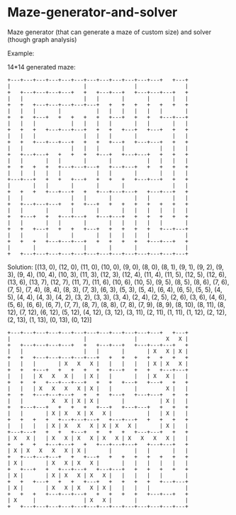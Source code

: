 # Maze-generator-and-solver
Maze generator (that can generate a maze of custom size) and solver (though graph analysis)

Example:

14*14 generated maze:
```
+---+---+---+---+---+---+---+---+---+---+---+---+   +---+
|                       |               |               |
+   +---+---+---+---+   +   +---+---+   +---+---+---+   +
|   |                   |   |       |       |       |   |
+   +   +---+---+---+---+---+   +   +   +   +   +   +   +
|   |   |       |           |   |   |   |   |   |       |
+   +   +---+   +   +   +   +   +---+   +   +   +---+---+
|   |   |           |   |   |   |       |   |       |   |
+   +   +   +---+---+---+   +   +   +---+   +---+   +   +
|   |   |               |   |   |       |           |   |
+   +   +---+---+---+   +   +   +---+   +---+---+   +   +
|   |               |   |   |       |           |   |   |
+   +---+---+   +   +   +   +---+   +---+---+   +   +   +
|   |       |   |       |       |           |   |   |   |
+   +   +   +   +---+---+---+   +---+---+   +   +   +   +
|   |   |   |   |           |   |       |       |   |   |
+---+---+   +   +   +---+   +   +   +   +---+---+   +   +
|       |   |       |       |       |               |   |
+   +   +   +---+---+   +   +---+---+---+   +---+---+   +
|   |               |   |       |       |   |       |   |
+   +---+---+---+   +   +---+   +   +   +   +   +   +   +
|   |       |       |       |       |   |   |   |   |   |
+   +---+   +   +---+---+   +---+---+   +   +   +   +   +
|   |       |   |       |       |   |   |   |   |       |
+   +   +---+   +   +   +---+   +   +   +   +   +---+---+
|   |       |       |       |   |   |   |   |           |
+   +   +   +---+---+---+   +   +   +   +   +---+---+   +
|       |               |       |       |               |
+   +---+---+---+---+---+---+---+---+---+---+---+---+---+
```

Solution:
[(13, 0), (12, 0), (11, 0), (10, 0), (9, 0), (8, 0), (8, 1), (9, 1), (9, 2), (9, 3), (9, 4), (10, 4), (10, 3), (11, 3), (12, 3), (12, 4), (11, 4), (11, 5), (12, 5), (12, 6), (13, 6), (13, 7), (12, 7), (11, 7), (11, 6), (10, 6), (10, 5), (9, 5), (8, 5), (8, 6), (7, 6), (7, 5), (7, 4), (8, 4), (8, 3), (7, 3), (6, 3), (5, 3), (5, 4), (6, 4), (6, 5), (5, 5), (4, 5), (4, 4), (4, 3), (4, 2), (3, 2), (3, 3), (3, 4), (2, 4), (2, 5), (2, 6), (3, 6), (4, 6), (5, 6), (6, 6), (6, 7), (7, 7), (8, 7), (8, 8), (7, 8), (7, 9), (8, 9), (8, 10), (8, 11), (8, 12), (7, 12), (6, 12), (5, 12), (4, 12), (3, 12), (3, 11), (2, 11), (1, 11), (1, 12), (2, 12), (2, 13), (1, 13), (0, 13), (0, 12)]

```
+---+---+---+---+---+---+---+---+---+---+---+---+   +---+
|                       |               |         X   X |
+   +---+---+---+---+   +   +---+---+   +---+---+---+   +
|   |                   |   |       |       | X   X | X |
+   +   +---+---+---+---+---+   +   +   +   +   +   +   +
|   |   |       | X   X   X |   |   |   |   | X | X   X |
+   +   +---+   +   +   +   +   +---+   +   +   +---+---+
|   |   | X   X   X |   | X |   |       |   | X   X |   |
+   +   +   +---+---+---+   +   +   +---+   +---+   +   +
|   |   | X   X   X   X | X |   |       |         X |   |
+   +   +---+---+---+   +   +   +---+   +---+---+   +   +
|   |         X   X | X | X |       |           | X |   |
+   +---+---+   +   +   +   +---+   +---+---+   +   +   +
|   |       | X | X   X | X   X |           |   | X |   |
+   +   +   +   +---+---+---+   +---+---+   +   +   +   +
|   |   |   | X | X   X   X | X | X   X |       | X |   |
+---+---+   +   +   +---+   +   +   +   +---+---+   +   +
| X   X |   | X   X | X   X | X   X | X   X   X   X |   |
+   +   +   +---+---+   +   +---+---+---+   +---+---+   +
| X | X   X   X   X | X |       |       |   |       |   |
+   +---+---+---+   +   +---+   +   +   +   +   +   +   +
| X |       | X   X | X   X |       |   |   |   |   |   |
+   +---+   +   +---+---+   +---+---+   +   +   +   +   +
| X |       | X | X   X | X   X |   |   |   |   |       |
+   +   +---+   +   +   +---+   +   +   +   +   +---+---+
| X |       | X   X | X   X | X |   |   |   |           |
+   +   +   +---+---+---+   +   +   +   +   +---+---+   +
| X     |               | X   X |       |               |
+   +---+---+---+---+---+---+---+---+---+---+---+---+---+
```
